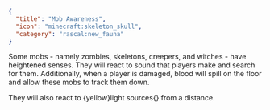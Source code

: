 ```json
{
  "title": "Mob Awareness",
  "icon": "minecraft:skeleton_skull",
  "category": "rascal:new_fauna"
}
```

Some mobs - namely zombies, skeletons, creepers, and witches - have heightened senses. They will react to sound 
that players make and search for them. Additionally, when a player is damaged, blood will spill on the floor and allow
these mobs to track them down.


They will also react to {yellow}light sources{} from a distance.